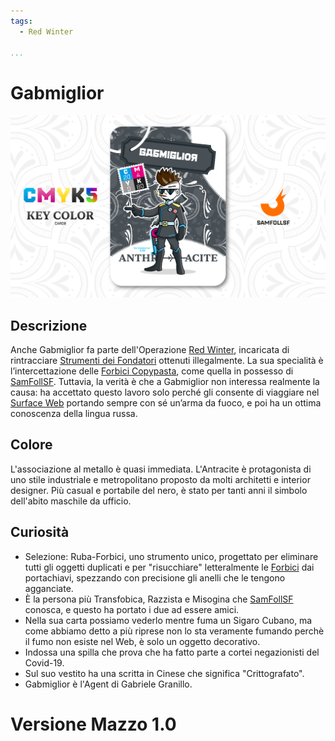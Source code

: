 ```yaml
---
tags:
  - Red Winter

...
```


# Gabmiglior

![gabmiglior](../eg/K/gabmiglior2.jpg)

## Descrizione

Anche Gabmiglior fa parte dell'Operazione [Red Winter](../Magenta/alesdreams.md), incaricata di rintracciare [Strumenti dei Fondatori](../Remix/tool.md) ottenuti illegalmente. La sua specialità è l’intercettazione delle [Forbici Copypasta](../Remix/tool.md), come quella in possesso di [SamFollSF](../Remix/samfollsf.md). Tuttavia, la verità è che a Gabmiglior non interessa realmente la causa: ha accettato questo lavoro solo perché gli consente di viaggiare nel [Surface Web](../Remix/deep.md) portando sempre con sé un’arma da fuoco, e poi ha un ottima conoscenza della lingua russa.

## Colore

L'associazione al metallo è quasi immediata. L'Antracite è protagonista di uno stile industriale e metropolitano proposto da molti architetti e interior designer. Più casual e portabile del nero, è stato per tanti anni il simbolo dell'abito maschile da ufficio.

## Curiosità

- Selezione: Ruba-Forbici, uno strumento unico, progettato per eliminare tutti gli oggetti duplicati e per "risucchiare" letteralmente le [Forbici](../Remix/tool.md) dai portachiavi, spezzando con precisione gli anelli che le tengono agganciate.
- È la persona più Transfobica, Razzista e Misogina che [SamFollSF](../Remix/samfollsf.md) conosca, e questo ha portato i due ad essere amici.
- Nella sua carta possiamo vederlo mentre fuma un Sigaro Cubano, ma come abbiamo detto a più riprese non lo sta veramente fumando perchè il fumo non esiste nel Web, è solo un oggetto decorativo.
- Indossa una spilla che prova che ha fatto parte a cortei negazionisti del Covid-19.
- Sul suo vestito ha una scritta in Cinese che significa "Crittografato".
- Gabmiglior è l'Agent di Gabriele Granillo.

# Versione Mazzo 1.0